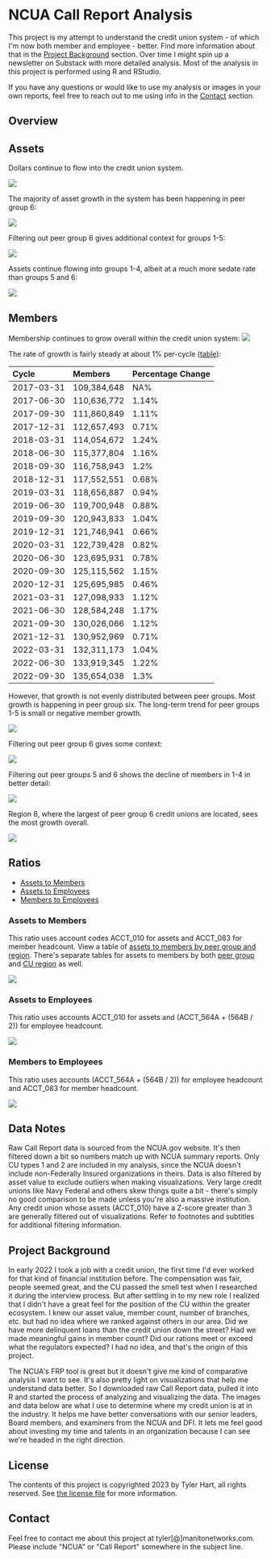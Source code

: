# NCUA Call Report Analysis

This project is my attempt to understand the credit union system - of which I'm now both member and employee - better. Find more information about that in the [Project Background](#Project-Background) section. Over time I might spin up a newsletter on Substack with more detailed analysis. Most of the analysis in this project is performed using R and RStudio. 

If you have any questions or would like to use my analysis or images in your own reports, feel free to reach out to me using info in the [Contact](#Contact) section.

## Overview

## Assets

Dollars continue to flow into the credit union system.

![](./Figures/plot.TotalAssetsOverTime.png)

The majority of asset growth in the system has been happening in peer group 6:

![](./Figures/plot.TotalAssetsOverTimeByPeer.png)

Filtering out peer group 6 gives additional context for groups 1-5:

![](./Figures/plot.TotalAssetsOverTimeByPeerNoSix.png)

Assets continue flowing into groups 1-4, albeit at a much more sedate rate than groups 5 and 6:

![](./Figures/plot.TotalAssetsOverTimeByRegion.png)



## Members

Membership continues to grow overall within the credit union system:
![](./Figures/plot.MembersOverTime.png)

The rate of growth is fairly steady at about 1% per-cycle ([table](./Tables/MemberCountByCycle.md)): 

|Cycle      |Members     |Percentage Change |
|:----------|:-----------|:-----------------|
|2017-03-31 |109,384,648 |NA%               |
|2017-06-30 |110,636,772 |1.14%             |
|2017-09-30 |111,860,849 |1.11%             |
|2017-12-31 |112,657,493 |0.71%             |
|2018-03-31 |114,054,672 |1.24%             |
|2018-06-30 |115,377,804 |1.16%             |
|2018-09-30 |116,758,943 |1.2%              |
|2018-12-31 |117,552,551 |0.68%             |
|2019-03-31 |118,656,887 |0.94%             |
|2019-06-30 |119,700,948 |0.88%             |
|2019-09-30 |120,943,833 |1.04%             |
|2019-12-31 |121,746,941 |0.66%             |
|2020-03-31 |122,739,428 |0.82%             |
|2020-06-30 |123,695,931 |0.78%             |
|2020-09-30 |125,115,562 |1.15%             |
|2020-12-31 |125,695,985 |0.46%             |
|2021-03-31 |127,098,933 |1.12%             |
|2021-06-30 |128,584,248 |1.17%             |
|2021-09-30 |130,026,066 |1.12%             |
|2021-12-31 |130,952,969 |0.71%             |
|2022-03-31 |132,311,173 |1.04%             |
|2022-06-30 |133,919,345 |1.22%             |
|2022-09-30 |135,654,038 |1.3%              |

However, that growth is not evenly distributed between peer groups. Most growth is happening in peer group six. The long-term trend for peer groups 1-5 is small or negative member growth.

![](./Figures/plot.MembersOverTimeByPeer.png)

Filtering out peer group 6 gives some context:

![](./Figures/plot.MembersOverTimeByPeerNoSix.png)

Filtering out peer groups 5 and 6 shows the decline of members in 1-4 in better detail:

![](./Figures/plot.MembersOverTimeByPeerNoFiveSix.png)

Region 8, where the largest of peer group 6 credit unions are located, sees the most growth overall.

![](./Figures/plot.MembersOverTimeByRegion.png)

## Ratios

* [Assets to Members](#Assets-to-Members)
* [Assets to Employees](#Assets-to-Employees)
* [Members to Employees](#Members-to-Employees)

### Assets to Members
This ratio uses account codes ACCT_010 for assets and ACCT_083 for member headcount. View a table of [assets to members by peer group and region](./Tables/AssetsToMembersByPeerRegion.md). There's separate tables for assets to members by both [peer group](./Tables/AssetsToMembersByPeerGroup.md) and [CU region](./Tables/AssetsToMembersByRegion.md) as well.

![](./Figures/plot.AssetsToMembers.png)

### Assets to Employees
This ratio uses accounts ACCT_010 for assets and (ACCT_564A + (564B / 2)) for employee headcount.

![](./Figures/plot.AssetsToEmployees.png)

### Members to Employees
This ratio uses accounts (ACCT_564A + (564B / 2)) for employee headcount and ACCT_083 for member headcount.

![](./Figures/plot.MembersToEmployees.png)

## Data Notes
Raw Call Report data is sourced from the NCUA.gov website. It's then filtered down a bit so numbers match up with NCUA summary reports. Only CU types 1 and 2 are included in my analysis, since the NCUA doesn't include non-Federally Insured organizations in theirs. Data is also filtered by asset value to exclude outliers when making visualizations. Very large credit unions like Navy Federal and others skew things quite a bit - there's simply no good comparison to be made unless you're also a massive institution. Any credit union whose assets (ACCT_010) have a Z-score greater than 3 are generally filtered out of visualizations. Refer to footnotes and subtitles for additional filtering information.

## Project Background

In early 2022 I took a job with a credit union, the first time I'd ever worked for that kind of financial institution before. The compensation was fair, people seemed great, and the CU passed the smell test when I researched it during the interview process. But after settling in to my new role I realized that I didn't have a great feel for the position of the CU within the greater ecosystem. I knew our asset value, member count, number of branches, etc. but had no idea where we ranked against others in our area. Did we have more delinquent loans than the credit union down the street? Had we made meaningful gains in member count? Did our rations meet or exceed what the regulators expected? I had no idea, and that's the origin of this project.

The NCUA's FRP tool is great but it doesn't give me kind of comparative analysis I want to see. It's also pretty light on visualizations that help me understand data better. So I downloaded raw Call Report data, pulled it into R and started the process of analyzing and visualizing the data. The images and data below are what I use to determine where my credit union is at in the industry. It helps me have better conversations with our senior leaders, Board members, and examiners from the NCUA and DFI. It lets me feel good about investing my time and talents in an organization because I can see we're headed in the right direction.

## License

The contents of this project is copyrighted 2023 by Tyler Hart, all rights reserved. See [the license file](./LICENSE.md) for more information.

## Contact
Feel free to contact me about this project at tyler[@]manitonetworks.com. Please include "NCUA" or "Call Report" somewhere in the subject line.

